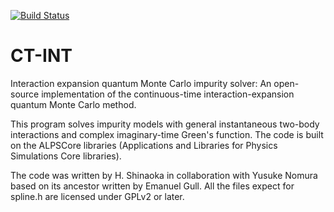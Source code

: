 [![Build Status](https://travis-ci.org/ALPSCore/CT-INT.svg?branch=master)](https://travis-ci.org/ALPSCore/CT-INT)

CT-INT
======

Interaction expansion quantum Monte Carlo impurity solver: An open-source implementation of the continuous-time interaction-expansion quantum Monte Carlo method.

This program solves impurity models with general instantaneous two-body interactions and complex imaginary-time Green's function.
The code is built on the ALPSCore libraries (Applications and Libraries for Physics Simulations Core libraries).

The code was written by H. Shinaoka in collaboration with Yusuke Nomura based on its ancestor written by Emanuel Gull.
All the files expect for spline.h are licensed under GPLv2 or later.
